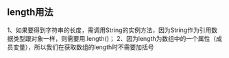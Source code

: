 ## length用法
1、如果要得到字符串的长度，需调用String的实例方法，因为String作为引用数据类型跟对象一样，则需要用.length()；
2、因为length为数组中的一个属性（成员变量），所以我们在获取数组的length时不需要加括号
